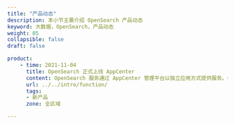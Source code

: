 ```yaml
---
title: "产品动态"
description: 本小节主要介绍 OpenSearch 产品动态
keyword: 大数据，OpenSearch，产品动态
weight: 05
collapsible: false
draft: false

product:
    - time: 2021-11-04
      title: OpenSearch 正式上线 AppCenter
      content: OpenSearch 服务通过 AppCenter 管理平台以独立应用方式提供服务。OpenSearch 1.1.0 -v1.0.0 版本基于 Apache 2.0 许可的 Elasticsearch 7.10.2 和 Kibana 7.10.2 构建。<br>- 提供 OpenSearch 热温冷（Hot-Warm-Cold）架构，以及支持高可用专有主节点；<br>- 支持多租户管理、高级安全管理、跨集群复制、集群管理、节点管理等功能；<br>- 支持自动水平和横向扩容；<br>- 支持高可用性能，包括滚动重启节点、高可用 IP 管理等。
      url: ../../intro/function/
      tags:
      - 新产品
      zone: 全区域

---
```


<!-- 设置上述参数可生成产品动态页  -->
